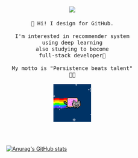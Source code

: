 <div style="width:350px; height:400px; float: left;margin-right:10px;">
    <p align="center">
        <br>
        <img src="https://i.pinimg.com/originals/9d/9f/d1/9d9fd196fa5d40637f115431cf75683e.gif" width="45px">
        <br>
      <samp>
        <br>🎈 Hi! I design for GitHub.<br>
        <br>I'm interested in recommender system <br>using deep learning
        <br>also studying to become <br>full-stack developer📖<br>
        <br>My motto is "Persistence beats talent"<br>👊👊<br><br>
          <img src=".\nyang.gif" width= "100px">
      </samp>
    </p>
</div>





[![Anurag's GitHub stats](https://github-readme-stats.vercel.app/api?username=hoon105204&show_icons=true&theme=gotham)](https://github.com/anuraghazra/github-readme-stats)

